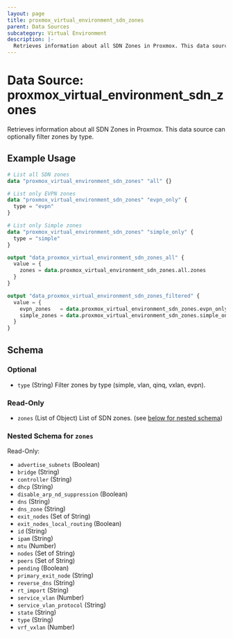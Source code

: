 ```yaml
---
layout: page
title: proxmox_virtual_environment_sdn_zones
parent: Data Sources
subcategory: Virtual Environment
description: |-
  Retrieves information about all SDN Zones in Proxmox. This data source can optionally filter zones by type.
---
```


# Data Source: proxmox_virtual_environment_sdn_zones

Retrieves information about all SDN Zones in Proxmox. This data source can optionally filter zones by type.

## Example Usage

```terraform
# List all SDN zones
data "proxmox_virtual_environment_sdn_zones" "all" {}

# List only EVPN zones
data "proxmox_virtual_environment_sdn_zones" "evpn_only" {
  type = "evpn"
}

# List only Simple zones  
data "proxmox_virtual_environment_sdn_zones" "simple_only" {
  type = "simple"
}

output "data_proxmox_virtual_environment_sdn_zones_all" {
  value = {
    zones = data.proxmox_virtual_environment_sdn_zones.all.zones
  }
}

output "data_proxmox_virtual_environment_sdn_zones_filtered" {
  value = {
    evpn_zones   = data.proxmox_virtual_environment_sdn_zones.evpn_only.zones
    simple_zones = data.proxmox_virtual_environment_sdn_zones.simple_only.zones
  }
}
```

<!-- schema generated by tfplugindocs -->
## Schema

### Optional

- `type` (String) Filter zones by type (simple, vlan, qinq, vxlan, evpn).

### Read-Only

- `zones` (List of Object) List of SDN zones. (see [below for nested schema](#nestedatt--zones))

<a id="nestedatt--zones"></a>
### Nested Schema for `zones`

Read-Only:

- `advertise_subnets` (Boolean)
- `bridge` (String)
- `controller` (String)
- `dhcp` (String)
- `disable_arp_nd_suppression` (Boolean)
- `dns` (String)
- `dns_zone` (String)
- `exit_nodes` (Set of String)
- `exit_nodes_local_routing` (Boolean)
- `id` (String)
- `ipam` (String)
- `mtu` (Number)
- `nodes` (Set of String)
- `peers` (Set of String)
- `pending` (Boolean)
- `primary_exit_node` (String)
- `reverse_dns` (String)
- `rt_import` (String)
- `service_vlan` (Number)
- `service_vlan_protocol` (String)
- `state` (String)
- `type` (String)
- `vrf_vxlan` (Number)
